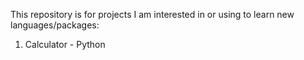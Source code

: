 This repository is for projects I am interested in or using to learn new languages/packages:

1. Calculator - Python

